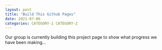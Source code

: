 ```yaml
---
layout: post
title: "Build This Github Pages"
date: 2021-07-06
categories: CATEGORY-1 CATEGORY-2
---
```


Our group is currently building this project page to show what progress we have been making...
